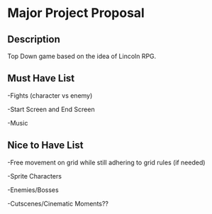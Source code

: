 # Major Project Proposal

## Description

Top Down game based on the idea of Lincoln RPG. 

## Must Have List

-Fights (character vs enemy)

-Start Screen and End Screen

-Music


## Nice to Have List

-Free movement on grid while still adhering to grid rules (if needed)

-Sprite Characters

-Enemies/Bosses

-Cutscenes/Cinematic Moments??
